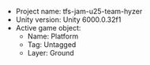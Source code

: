 <!-- UNITY CODE ASSIST INSTRUCTIONS START -->
- Project name: tfs-jam-u25-team-hyzer
- Unity version: Unity 6000.0.32f1
- Active game object:
  - Name: Platform
  - Tag: Untagged
  - Layer: Ground
<!-- UNITY CODE ASSIST INSTRUCTIONS END -->